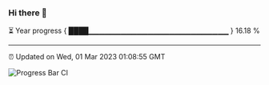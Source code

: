 ### Hi there 👋

⏳ Year progress { ████▁▁▁▁▁▁▁▁▁▁▁▁▁▁▁▁▁▁▁▁▁▁▁▁▁▁ } 16.18 %

---

⏰ Updated on Wed, 01 Mar 2023 01:08:55 GMT

![Progress Bar CI](https://github.com/liununu/liununu/workflows/Progress%20Bar%20CI/badge.svg)

